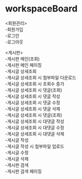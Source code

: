 # workspaceBoard

<회원관리>   
-회원가입   
-로그인   
-로그아웃   
   
<게시판>   
-게시판 메인(조회)   
-게시판 메인 페이징   
-게시글 상세조회   
-게시글 상세조회 시 첨부파일 다운로드   
-게시글 상세조회 시 조회수 증가   
-게시글 상세조회 시 댓글(조회)   
-게시글 상세조회 시 댓글 작성   
-게시글 상세조회 시 댓글 수정   
-게시글 상세조회 시 댓글 삭제   
-게시글 상세조회 시 댓글(조회)   
-게시글 상세조회 시 대댓글 작성   
-게시글 상세조회 시 대댓글 수정   
-게시글 상세조회 시 대댓글 삭제   
-게시글 작성   
-게시글 작성 시 첨부파일 업로드      
-게시글 수정   
-게시글 삭제   
-게시판 검색   
-게시판 검색 페이징     
